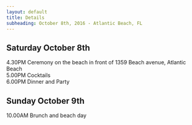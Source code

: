 ```yaml
---
layout: default
title: Details
subheading: October 8th, 2016 - Atlantic Beach, FL
---
```


## Saturday October 8th

4.30PM Ceremony on the beach in front of 1359 Beach avenue, Atlantic Beach  
5.00PM Cocktails  
6.00PM Dinner and Party   



## Sunday October 9th 

10.00AM Brunch and beach day
